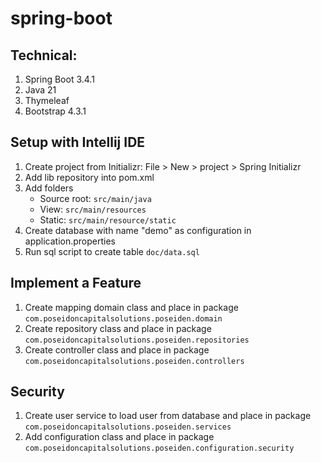# spring-boot
## Technical:

1. Spring Boot 3.4.1
2. Java 21
3. Thymeleaf
4. Bootstrap 4.3.1


## Setup with Intellij IDE
1. Create project from Initializr: File > New > project > Spring Initializr
2. Add lib repository into pom.xml
3. Add folders
    - Source root: `src/main/java`
    - View: `src/main/resources`
    - Static: `src/main/resource/static`
4. Create database with name "demo" as configuration in application.properties
5. Run sql script to create table `doc/data.sql`

## Implement a Feature
1. Create mapping domain class and place in package `com.poseidoncapitalsolutions.poseiden.domain`
2. Create repository class and place in package `com.poseidoncapitalsolutions.poseiden.repositories`
3. Create controller class and place in package `com.poseidoncapitalsolutions.poseiden.controllers`

## Security
1. Create user service to load user from  database and place in package `com.poseidoncapitalsolutions.poseiden.services`
2. Add configuration class and place in package `com.poseidoncapitalsolutions.poseiden.configuration.security`
